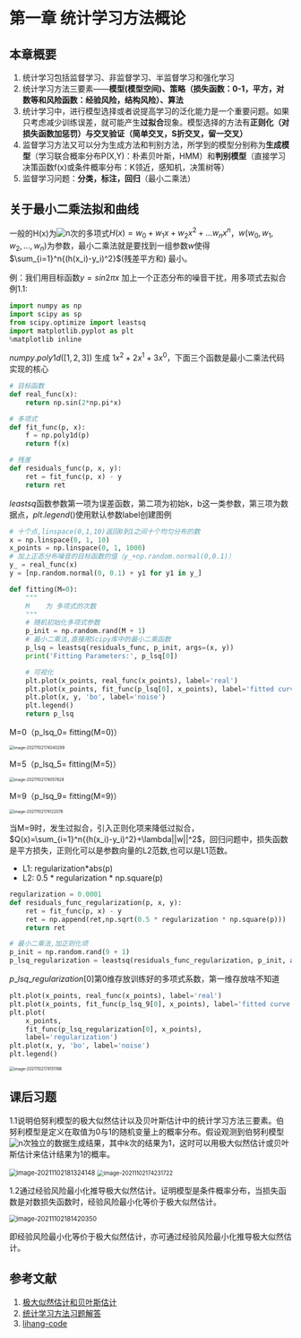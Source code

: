 # 第一章  统计学习方法概论

## 本章概要

1. 统计学习包括监督学习、非监督学习、半监督学习和强化学习
2. 统计学习方法三要素——**模型(模型空间)、策略（损失函数：0-1，平方，对数等和风险函数：经验风险，结构风险）、算法**
3. 统计学习中，进行模型选择或者说提高学习的泛化能力是一个重要问题。如果只考虑减少训练误差，就可能产生**过拟合**现象。模型选择的方法有**正则化（对损失函数加惩罚）与交叉验证（简单交叉，S折交叉，留一交叉）**
4. 监督学习方法又可以分为生成方法和判别方法，所学到的模型分别称为**生成模型**（学习联合概率分布P(X,Y)：朴素贝叶斯，HMM）和**判别模型**（直接学习决策函数f(x)或条件概率分布：K领近，感知机，决策树等）
5. 监督学习问题：**分类，标注，回归**（最小二乘法）

## 关于最小二乘法拟和曲线

一般的H(x)为![$n$](https://render.githubusercontent.com/render/math?math=n&mode=inline)次的多项式$H(x)=w_0+w_1x+w_2x^2+...w_nx^n$$，$$w(w_0,w_1,w_2,...,w_n)$为参数，最小二乘法就是要找到一组参数$w$使得$\sum_{i=1}^n{(h(x_i)-y_i)^2}$(残差平方和) 最小。

例：我们用目标函数$y=sin2{\pi}x$ 加上一个正态分布的噪音干扰，用多项式去拟合例1.1:

```python
import numpy as np
import scipy as sp
from scipy.optimize import leastsq
import matplotlib.pyplot as plt
%matplotlib inline
```

$numpy.poly1d([1,2,3])$ 生成 $1x^2+2x^1+3x^0$，下面三个函数是最小二乘法代码实现的核心

```python
# 目标函数
def real_func(x):
    return np.sin(2*np.pi*x)

# 多项式
def fit_func(p, x):
    f = np.poly1d(p)
    return f(x)

# 残差
def residuals_func(p, x, y):
    ret = fit_func(p, x) - y
    return ret
```

$leastsq$函数参数第一项为误差函数，第二项为初始k，b这一类参数，第三项为数据点，$plt.legend()$使用默认参数label创建图例

```python
# 十个点,linspace(0,1,10)返回0到1之间十个均匀分布的数
x = np.linspace(0, 1, 10)
x_points = np.linspace(0, 1, 1000)
# 加上正态分布噪音的目标函数的值（y_+np.random.normal(0,0.1)）
y_ = real_func(x)
y = [np.random.normal(0, 0.1) + y1 for y1 in y_]

def fitting(M=0):
    """
    M    为 多项式的次数
    """
    # 随机初始化多项式参数
    p_init = np.random.rand(M + 1)
    # 最小二乘法,直接用Scipy库中的最小二乘函数 
    p_lsq = leastsq(residuals_func, p_init, args=(x, y))
    print('Fitting Parameters:', p_lsq[0])

    # 可视化
    plt.plot(x_points, real_func(x_points), label='real')
    plt.plot(x_points, fit_func(p_lsq[0], x_points), label='fitted curve')
    plt.plot(x, y, 'bo', label='noise')
    plt.legend()
    return p_lsq
```

M=0（p_lsq_0= fitting(M=0)）

<img src="images/%E7%AC%AC%E4%B8%80%E7%AB%A0_%E6%A6%82%E8%AE%BA/image-20211102174040299.png" alt="image-20211102174040299" style="zoom:50%;" />

M=5（p_lsq_5= fitting(M=5)）

<img src="images/%E7%AC%AC%E4%B8%80%E7%AB%A0_%E6%A6%82%E8%AE%BA/image-20211102174057828.png" alt="image-20211102174057828" style="zoom:50%;" />

M=9（p_lsq_9= fitting(M=9)）

<img src="images/%E7%AC%AC%E4%B8%80%E7%AB%A0_%E6%A6%82%E8%AE%BA/image-20211102174122076.png" alt="image-20211102174122076" style="zoom:50%;" />

当M=9时，发生过拟合，引入正则化项来降低过拟合，$Q(x)=\sum_{i=1}^n{(h(x_i)-y_i)^2}+\lambda||w||^2$，回归问题中，损失函数是平方损失，正则化可以是参数向量的L2范数,也可以是L1范数。

- L1: regularization*abs(p)
- L2: 0.5 * regularization * np.square(p)

```python
regularization = 0.0001
def residuals_func_regularization(p, x, y):
    ret = fit_func(p, x) - y                                           #yhat-y
    ret = np.append(ret,np.sqrt(0.5 * regularization * np.square(p)))  # L2范数作为正则化项
    return ret
```



```python
# 最小二乘法,加正则化项
p_init = np.random.rand(9 + 1)
p_lsq_regularization = leastsq(residuals_func_regularization, p_init, args=(x, y))
```

$p\_lsq\_regularization[0]$第0维存放训练好的多项式系数，第一维存放啥不知道

```python
plt.plot(x_points, real_func(x_points), label='real')
plt.plot(x_points, fit_func(p_lsq_9[0], x_points), label='fitted curve')
plt.plot(
    x_points,
    fit_func(p_lsq_regularization[0], x_points),
    label='regularization')
plt.plot(x, y, 'bo', label='noise')
plt.legend()
```

<img src="images/%E7%AC%AC%E4%B8%80%E7%AB%A0_%E6%A6%82%E8%AE%BA/image-20211102174151198.png" alt="image-20211102174151198" style="zoom:50%;" />


## 课后习题

1.1说明伯努利模型的极大似然估计以及贝叶斯估计中的统计学习方法三要素。伯努利模型是定义在取值为0与1的随机变量上的概率分布。假设观测到伯努利模型![$n$](https://render.githubusercontent.com/render/math?math=n&mode=inline)次独立的数据生成结果，其中$k$次的结果为1，这时可以用极大似然估计或贝叶斯估计来估计结果为1的概率。

<img src="images/%E7%AC%AC%E4%B8%80%E7%AB%A0_%E6%A6%82%E8%AE%BA/image-20211102181324148.png" alt="image-20211102181324148" style="zoom:80%;" />

<img src="images/%E7%AC%AC%E4%B8%80%E7%AB%A0_%E6%A6%82%E8%AE%BA/image-20211102174231722.png" alt="image-20211102174231722" style="zoom:70%;" />

1.2通过经验风险最小化推导极大似然估计。证明模型是条件概率分布，当损失函数是对数损失函数时，经验风险最小化等价于极大似然估计。

<img src="images/%E7%AC%AC%E4%B8%80%E7%AB%A0_%E6%A6%82%E8%AE%BA/image-20211102181420350.png" alt="image-20211102181420350" style="zoom:80%;" />

即经验风险最小化等价于极大似然估计，亦可通过经验风险最小化推导极大似然估计。

## 参考文献

1. [极大似然估计和贝叶斯估计](https://zhuanlan.zhihu.com/p/61593112)
2. [统计学习方法习题解答](https://datawhalechina.github.io/statistical-learning-method-solutions-manual/#/chapter01/chapter01?id=%e4%b9%a0%e9%a2%9812)
3. [lihang-code](https://github.com/fengdu78/lihang-code/blob/master/%E7%AC%AC01%E7%AB%A0%20%E7%BB%9F%E8%AE%A1%E5%AD%A6%E4%B9%A0%E6%96%B9%E6%B3%95%E6%A6%82%E8%AE%BA/1.Introduction_to_statistical_learning_methods.ipynb)

